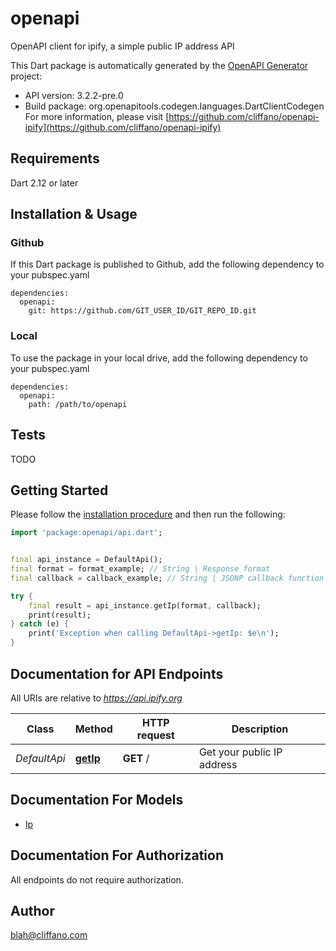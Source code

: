 # openapi
OpenAPI client for ipify, a simple public IP address API

This Dart package is automatically generated by the [OpenAPI Generator](https://openapi-generator.tech) project:

- API version: 3.2.2-pre.0
- Build package: org.openapitools.codegen.languages.DartClientCodegen
For more information, please visit [https://github.com/cliffano/openapi-ipify](https://github.com/cliffano/openapi-ipify)

## Requirements

Dart 2.12 or later

## Installation & Usage

### Github
If this Dart package is published to Github, add the following dependency to your pubspec.yaml
```
dependencies:
  openapi:
    git: https://github.com/GIT_USER_ID/GIT_REPO_ID.git
```

### Local
To use the package in your local drive, add the following dependency to your pubspec.yaml
```
dependencies:
  openapi:
    path: /path/to/openapi
```

## Tests

TODO

## Getting Started

Please follow the [installation procedure](#installation--usage) and then run the following:

```dart
import 'package:openapi/api.dart';


final api_instance = DefaultApi();
final format = format_example; // String | Response format
final callback = callback_example; // String | JSONP callback function name

try {
    final result = api_instance.getIp(format, callback);
    print(result);
} catch (e) {
    print('Exception when calling DefaultApi->getIp: $e\n');
}

```

## Documentation for API Endpoints

All URIs are relative to *https://api.ipify.org*

Class | Method | HTTP request | Description
------------ | ------------- | ------------- | -------------
*DefaultApi* | [**getIp**](doc//DefaultApi.md#getip) | **GET** / | Get your public IP address


## Documentation For Models

 - [Ip](doc//Ip.md)


## Documentation For Authorization

 All endpoints do not require authorization.


## Author

blah@cliffano.com

